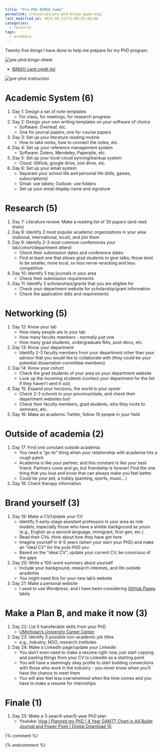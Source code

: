 ```yaml
---
title: "Pre-PHD BINGO Game"
permalink: /resources/pre-phd-bingo-game-eng/
last_modified_at: 2021-05-31T12:00:02-04:00
categories:
  - resource
tags:
  - academia
---
```


Twenty-five things I have done to help me prepare for my PhD program.

<!--more-->

![pre-phd-bingo-sheet](https://raw.githubusercontent.com/samxshang/sharing_lib/main/pre_phd/bingo%20sheet_0522.png)
- [BINGO card credit list](https://github.com/samxshang/sharing_lib/blob/main/pre_phd/credits.md)

![pre-phd-instruction](https://raw.githubusercontent.com/samxshang/sharing_lib/main/pre_phd/bingo_instru.png)

# Academic System (6)

1. Day 1: Design a set of note templates
    - For class, for meetings, for research progress
2. Day 2: Design your own writing templates on your software of choice
    - Software: Overleaf, etc.
    - One for journal papers, one for course papers
3. Day 3: Set up your literature reading routine
    - How to take notes, how to connect the notes, etc.
4. Day 4: Set up your reference management system
    - Software: Zotero, Mendeley, Paperpile, etc.
5. Day 5: Set up your local-cloud syncing/backup system
    - Cloud: GitHub, google drive, one drive, etc.
6. Day 6: Set up your email system
    - Separate your school life and personal life (bills, games, subscriptions)
    - Gmail: use labels; Outlook: use folders
    - Set up your email display name and signature

# Research (5)

1. Day 7: Literature review: Make a reading list of 30 papers (and read them)
2. Day 8: Identify 3 most popular academic organizations in your area (national, international, local), and join them
3. Day 9: Identify 2-3 most common conferences your lab/cohort/department attend
    - Check their submission dates and conference dates
    - Find at least one that allows grad students to give talks; those tend to be smaller, more local, so less nerve-wracking and less competitive
4. Day 10: Identify 5 top journals in your area
    - Check their submission requirements
5. Day 11: Identify 3 scholarships/grants that you are eligible for
    - Check your department website for scholarship/grant information
    - Check the application ddls and requirements

# Networking (5)

1. Day 12: Know your lab
    - How many people are in your lab
    - How many faculty members - normally just one
    - How many grad students, undergraduate RAs, post-docs, etc.
2. Day 13: Know your department
    - Identify 2-3 faculty members from your department other than your advisor that you would like to collaborate with (they could be your potential dissertation committee members)
3. Day 14: Know your cohort
    - Check the grad students of your area on your department website
    - Look up the incoming students (contact your department for the list if they haven’t sent it out)
4. Day 15: Expand your horizons, the world is your oyster
    - Check 2-3 schools in your province/state, and check their department websites too!
    - Check their faculty members, grad students, who they invite to seminars, etc.
5. Day 16: Make an academic Twitter, follow 10 people in your field

# Outside of academia (2)

1. Day 17: Find one constant outside academia
    - You need a “go-to” thing when your relationship with academia hits a rough patch
    - Academia is like your partner, and this constant is like your best friend. Partners come and go, but friendship is forever! Find the one thing that you love and know that can always make you feel better.
    - Could be your pet, a hobby (painting, sports, music…)
2. Day 18: Check therapy information

# Brand yourself (3)

1. Day 19: Make a CV/Update your CV
    - Identify 5 early-stage assistant professors in your area as role models, especially those who have a similar background as yours (e.g., English as a second language, immigrant, first-gen, etc.)
    - Read their CVs, think about how they have got here
    - Imagine yourself in 4-5 years (when your earn your PhD) and make an “ideal CV” for the post-PhD you
    - Based on the "ideal CV“, update your current CV; be conscious of the gaps
2. Day 20: Write a 100-word summary about yourself
    - Include your background, research interests, and life outside academia
    - You might need this for your new lab’s website
3. Day 21: Make a personal website
    - I used to use Wordpress, and I have been considering [GitHub Pages](https://guides.github.com/features/pages/) lately

# Make a Plan B, and make it now (3)

1. Day 22: List 5 transferable skills from your PhD
    - [UMichigan’s University Career Center](https://careercenter.umich.edu/article/phd-transferable-skills)
2. Day 23: Identify 3 possible non-academic job titles
    - e.g., industry, NGO, research institutes
3. Day 24: Make a LinkedIn page/update your LinkedIn
    - You don’t even need to make a resume right now, just start copying and pasting things from your CV to LinkedIn as a starting point
    - You will have a seemingly okay profile to start building connections with those who work in the industry - you never know when you’ll have the chance to meet them
    - You will also feel less overwhelmed when the time comes and you have to make a resume for internships

# Finale (1)

1. Day 25: Make a 3-year/4-year/5-year PhD plan
    - Youtube: [How I Planned my PhD | 4 Year GANTT Chart in A4 Bullet Journal and Power Point | Digital Download 10](https://youtu.be/I8UxsETqIMo)

{% comment %}	

{% endcomment %}